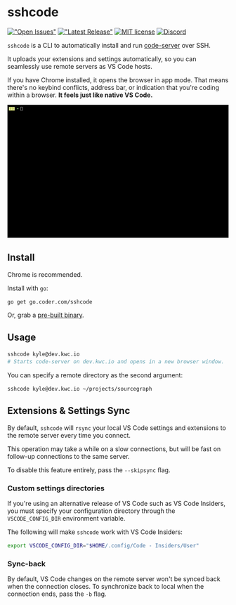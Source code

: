 # sshcode

[!["Open Issues"](https://img.shields.io/github/issues-raw/codercom/sshcode.svg)](https://github.com/codercom/sshcode/issues)
[!["Latest Release"](https://img.shields.io/github/release/codercom/sshcode.svg)](https://github.com/codercom/sshcode/releases/latest)
[![MIT license](https://img.shields.io/badge/license-MIT-green.svg)](https://github.com/codercom/sshcode/blob/master/LICENSE)
[![Discord](https://img.shields.io/discord/463752820026376202.svg?label=&logo=discord&logoColor=ffffff&color=7389D8&labelColor=6A7EC2)](https://discord.gg/zxSwN8Z)

`sshcode` is a CLI to automatically install and run [code-server](https://github.com/codercom/code-server) over SSH.

It uploads your extensions and settings automatically, so you can seamlessly use
remote servers as VS Code hosts.

If you have Chrome installed, it opens the browser in app mode. That means
there's no keybind conflicts, address bar, or indication that you're coding within a browser.
**It feels just like native VS Code.**

![Demo](/demo.gif)

## Install

Chrome is recommended.

Install with `go`:

```bash
go get go.coder.com/sshcode
```

Or, grab a [pre-built binary](https://github.com/codercom/sshcode/releases).

## Usage

```bash
sshcode kyle@dev.kwc.io
# Starts code-server on dev.kwc.io and opens in a new browser window.
```

You can specify a remote directory as the second argument:

```bash
sshcode kyle@dev.kwc.io ~/projects/sourcegraph
```

## Extensions & Settings Sync

By default, `sshcode` will `rsync` your local VS Code settings and extensions
to the remote server every time you connect.

This operation may take a while on a slow connections, but will be fast
on follow-up connections to the same server.

To disable this feature entirely, pass the `--skipsync` flag.

### Custom settings directories

If you're using an alternative release of VS Code such as VS Code Insiders, you
must specify your configuration directory through the `VSCODE_CONFIG_DIR`
environment variable.

The following will make `sshcode` work with VS Code Insiders:

```bash
export VSCODE_CONFIG_DIR="$HOME/.config/Code - Insiders/User"
```

### Sync-back

By default, VS Code changes on the remote server won't be synced back
when the connection closes. To synchronize back to local when the connection ends,
pass the `-b` flag.